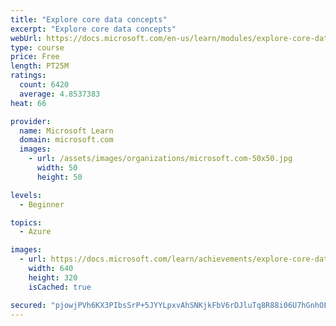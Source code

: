 ```yaml
---
title: "Explore core data concepts"
excerpt: "Explore core data concepts"
webUrl: https://docs.microsoft.com/en-us/learn/modules/explore-core-data-concepts/
type: course
price: Free
length: PT25M
ratings:
  count: 6420
  average: 4.8537383
heat: 66

provider:
  name: Microsoft Learn
  domain: microsoft.com
  images:
    - url: /assets/images/organizations/microsoft.com-50x50.jpg
      width: 50
      height: 50

levels:
  - Beginner

topics:
  - Azure

images:
  - url: https://docs.microsoft.com/learn/achievements/explore-core-data-concepts-social.png
    width: 640
    height: 320
    isCached: true

secured: "pjowjPVh6KX3PIbsSrP+5JYYLpxvAhSNKjkFbV6rDJluTq8R88i06U7hGnhOFU/hHkCLjYhVHrWHC3g2b/VCufDiCXX0YIv5PTOk4R604/Dm5m3FJuooNkNxqNcPOdyrLPNhPiW3NKO9D6+8Ds0ymGhPFAX6ZGRgzWnHuXMiPckNn6nBNbIRpM2l/7zVTBlAGSq+ojFTAQhhE+v5LK4RCv2tWw7d4Qq9Lcd9wxMdZjDVr5keWOjhz1fbarF06GEqfG2KhP2GeV/W1Y+bG7iAl3BD9Nd6o6Dq1LHfRPofBW577hjo05u5M0rBGBwP43UIMy0SwAOur+tLmw7mNuJhnH/wkifUU2+H4iMX7XwHPVKbyBeOfOYtw06wzP2bSxt+MXvvlkFLZrWiRfMJeqP0pOjyTsidqyjsxlmWNi3r63Y=;WbrnjqAEHQ0PQc3ADN82WQ=="
---
```


